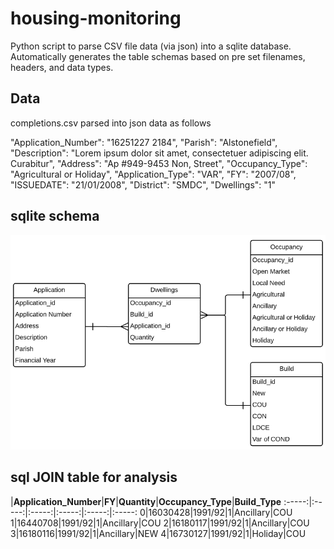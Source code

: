 # housing-monitoring

Python script to parse CSV file data (via json) into a sqlite database. Automatically generates the table schemas based on pre set filenames, headers, and data types.

## Data

completions.csv parsed into json data as follows

"Application_Number": "16251227 2184",
"Parish": "Alstonefield",
"Description": "Lorem ipsum dolor sit amet, consectetuer adipiscing elit. Curabitur",
"Address": "Ap #949-9453 Non, Street",
"Occupancy_Type": "Agricultural or Holiday",
"Application_Type": "VAR",
"FY": "2007/08",
"ISSUEDATE": "21/01/2008",
"District": "SMDC",
"Dwellings": "1"

## sqlite schema

![schema](https://github.com/pdnpa/housing-monitoring/blob/main/schema.png)

## sql JOIN table for analysis

|**Application\_Number**|**FY**|**Quantity**|**Occupancy\_Type**|**Build\_Type**
:-----:|:-----:|:-----:|:-----:|:-----:|:-----:
0|16030428|1991/92|1|Ancillary|COU
1|16440708|1991/92|1|Ancillary|COU
2|16180117|1991/92|1|Ancillary|COU
3|16180116|1991/92|1|Ancillary|NEW
4|16730127|1991/92|1|Holiday|COU
